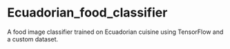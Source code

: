 # Ecuadorian_food_classifier
A food image classifier trained on Ecuadorian cuisine using TensorFlow and a custom dataset.

